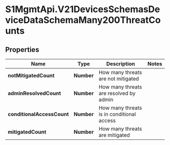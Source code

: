 # S1MgmtApi.V21DevicesSchemasDeviceDataSchemaMany200ThreatCounts

## Properties
Name | Type | Description | Notes
------------ | ------------- | ------------- | -------------
**notMitigatedCount** | **Number** | How many threats are not mitigated | 
**adminResolvedCount** | **Number** | How many threats are resolved by admin | 
**conditionalAccessCount** | **Number** | How many threats is in conditional access | 
**mitigatedCount** | **Number** | How many threats are mitigated | 


